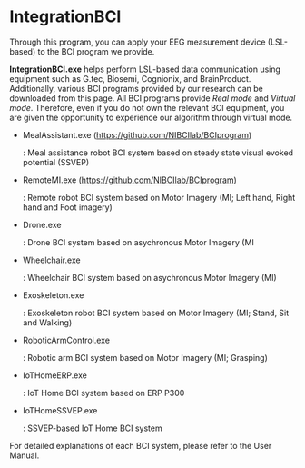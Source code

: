 # IntegrationBCI

Through this program, you can apply your EEG measurement device (LSL-based) to the BCI program we provide.

**IntegrationBCI.exe** helps perform LSL-based data communication using equipment such as G.tec, Biosemi, Cognionix, and BrainProduct. 
Additionally, various BCI programs provided by our research can be downloaded from this page. 
All BCI programs provide _Real mode_ and _Virtual mode_. 
Therefore, even if you do not own the relevant BCI equipment, you are given the opportunity to experience our algorithm through virtual mode.

- MealAssistant.exe (https://github.com/NIBCIlab/BCIprogram)
  
   : Meal assistance robot BCI system based on steady state visual evoked potential (SSVEP)

- RemoteMI.exe (https://github.com/NIBCIlab/BCIprogram)
  
   : Remote robot BCI system based on Motor Imagery (MI; Left hand, Right hand and Foot imagery)
    
- Drone.exe
  
   : Drone BCI system based on asychronous Motor Imagery (MI
    
- Wheelchair.exe
  
  : Wheelchair BCI system based on asychronous Motor Imagery (MI)
    
- Exoskeleton.exe
  
  : Exoskeleton robot BCI system based on Motor Imagery (MI; Stand, Sit and Walking)
    
- RoboticArmControl.exe
  
  : Robotic arm BCI system based on Motor Imagery (MI; Grasping)

- IoTHomeERP.exe
  
  : IoT Home BCI system based on ERP P300

- IoTHomeSSVEP.exe
  
  : SSVEP-based IoT Home BCI system



For detailed explanations of each BCI system, please refer to the User Manual.
